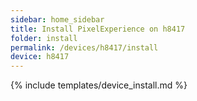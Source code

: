 ```yaml
---
sidebar: home_sidebar
title: Install PixelExperience on h8417
folder: install
permalink: /devices/h8417/install
device: h8417
---
```

{% include templates/device_install.md %}
